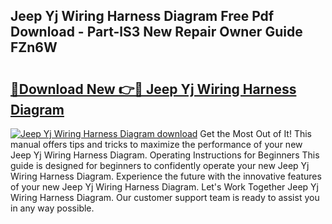 ## Jeep Yj Wiring Harness Diagram Free Pdf Download - Part-lS3 New Repair Owner Guide FZn6W

# <h2><a href="http://dfu577x.blite.top/?on=Jeep+Yj+Wiring+Harness+Diagram">🔗Download New 👉🔴 Jeep Yj Wiring Harness Diagram</a></h2>

[![Jeep Yj Wiring Harness Diagram download](https://i.imgur.com/lujVjoI.png)](http://dfu577x.blite.top/?on=Jeep+Yj+Wiring+Harness+Diagram)
Get the Most Out of It! This manual offers tips and tricks to maximize the performance of your new Jeep Yj Wiring Harness Diagram. Operating Instructions for Beginners This guide is designed for beginners to confidently operate your new Jeep Yj Wiring Harness Diagram. Experience the future with the innovative features of your new Jeep Yj Wiring Harness Diagram. Let's Work Together Jeep Yj Wiring Harness Diagram. Our customer support team is ready to assist you in any way possible.
